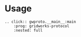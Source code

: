 # Usage

```{eval-rst}
.. click:: gwproto.__main__:main
    :prog: gridworks-protocol
    :nested: full
```
